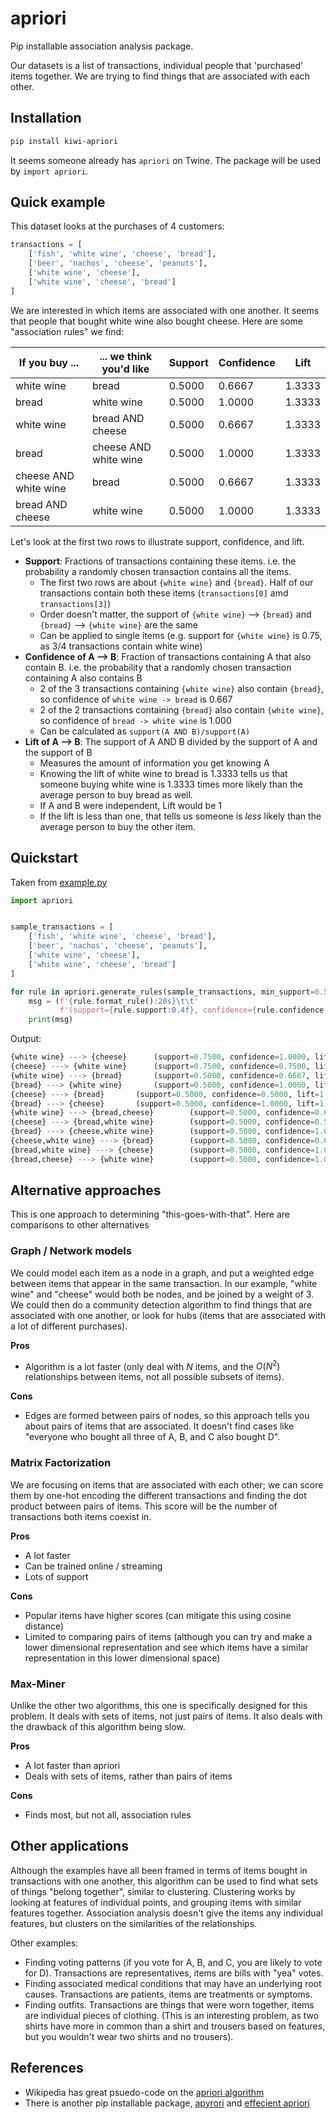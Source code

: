 # apriori

Pip installable association analysis package.

Our datasets is a list of transactions, individual people that 'purchased'
items together. We are trying to find things that are associated with each other.

## Installation

```bash
pip install kiwi-apriori
```

It seems someone already has `apriori` on Twine. The package will be used by
`import apriori`.

## Quick example 

This dataset looks at the purchases of 4 customers:
```python
transactions = [
    ['fish', 'white wine', 'cheese', 'bread'],
    ['beer', 'nachos', 'cheese', 'peanuts'],
    ['white wine', 'cheese'],
    ['white wine', 'cheese', 'bread']
]
```

We are interested in which items are associated with one another. It seems that people that
bought white wine also bought cheese. Here are some "association rules" we find:


| If you buy ... | ... we think you'd like | Support | Confidence | Lift |
| ---- | ---- | --- | ---- | ---- |
| white wine | bread | 0.5000 |  0.6667 |  1.3333 |
| bread | white wine | 0.5000 | 1.0000 | 1.3333 |
| white wine | bread AND cheese | 0.5000 | 0.6667 | 1.3333 |
| bread  | cheese AND white wine| 0.5000 | 1.0000 | 1.3333 |
| cheese AND white wine | bread | 0.5000 | 0.6667 | 1.3333 |
| bread AND cheese | white wine | 0.5000 | 1.0000 | 1.3333|

Let's look at the first two rows to illustrate support, confidence, and lift.

* __Support__: Fractions of transactions containing these items. i.e. the probability a randomly chosen transaction contains all the items.
  - The first two rows are about `{white wine}` and `{bread}`. Half of our transactions contain both these items (`transactions[0]` amd `transactions[3]`)
  - Order doesn't matter, the support of `{white wine}` --> `{bread}` and `{bread}` --> `{white wine}` are the same
  - Can be applied to single items (e.g. support for `{white wine}` is 0.75, as 3/4 transactions contain white wine)
* __Confidence of A --> B__: Fraction of transactions containing A that also contain B. i.e. the probability that a randomly chosen transaction containing A also contains B
  - 2 of the 3 transactions containing `{white wine}` also contain `{bread}`, so confidence of `white wine -> bread` is 0.667 
  - 2 of the 2 transactions containing `{bread}` also contain `{white wine}`, so confidence of `bread -> white wine` is 1.000
  - Can be calculated as `support(A AND B)/support(A)`
* __Lift of A --> B__: The support of A AND B divided by the support of A and the support of B
  - Measures the amount of information you get knowing A
  - Knowing the lift of white wine to bread is 1.3333 tells us that someone buying white wine is 1.3333 times more likely than the average person to buy bread as well. 
  - If A and B were independent, Lift would be 1
  - If the lift is less than one, that tells us someone is _less_ likely than the average person to buy the other item.
  
## Quickstart

Taken from [example.py](example.py)
```python
import apriori


sample_transactions = [
    ['fish', 'white wine', 'cheese', 'bread'],
    ['beer', 'nachos', 'cheese', 'peanuts'],
    ['white wine', 'cheese'],
    ['white wine', 'cheese', 'bread']
]

for rule in apriori.generate_rules(sample_transactions, min_support=0.5):
    msg = (f'{rule.format_rule():20s}\t\t'
           f'(support={rule.support:0.4f}, confidence={rule.confidence:0.4f}, lift={rule.lift:0.4f})')
    print(msg)
```

Output:
```python
{white wine} ---> {cheese}		(support=0.7500, confidence=1.0000, lift=1.0000)
{cheese} ---> {white wine}		(support=0.7500, confidence=0.7500, lift=1.0000)
{white wine} ---> {bread}		(support=0.5000, confidence=0.6667, lift=1.3333)
{bread} ---> {white wine}		(support=0.5000, confidence=1.0000, lift=1.3333)
{cheese} ---> {bread}		(support=0.5000, confidence=0.5000, lift=1.0000)
{bread} ---> {cheese}		(support=0.5000, confidence=1.0000, lift=1.0000)
{white wine} ---> {bread,cheese}		(support=0.5000, confidence=0.6667, lift=1.3333)
{cheese} ---> {bread,white wine}		(support=0.5000, confidence=0.5000, lift=1.0000)
{bread} ---> {cheese,white wine}		(support=0.5000, confidence=1.0000, lift=1.3333)
{cheese,white wine} ---> {bread}		(support=0.5000, confidence=0.6667, lift=1.3333)
{bread,white wine} ---> {cheese}		(support=0.5000, confidence=1.0000, lift=1.0000)
{bread,cheese} ---> {white wine}		(support=0.5000, confidence=1.0000, lift=1.3333)
```

## Alternative approaches

This is one approach to determining "this-goes-with-that". Here are comparisons to other alternatives

### Graph / Network models

We could model each item as a node in a graph, and put a weighted edge between items that appear in the same transaction.
In our example, "white wine" and "cheese" would both be nodes, and be joined by a weight of 3. We could then do a community
detection algorithm to find things that are associated with one another, or look for hubs (items that are associated with a
lot of different purchases).

**Pros**
- Algorithm is a lot faster (only deal with $N$ items, and the $O(N^2)$ relationships between items, not all possible subsets of items).

**Cons**
- Edges are formed between pairs of nodes, so this approach tells you about pairs of items that are associated.
  It doesn't find cases like "everyone who bought all three of A, B, and C also bought D".
  
### Matrix Factorization

We are focusing on items that are associated with each other; we can score them by one-hot encoding the different
transactions and finding the dot product between pairs of items. This score will be the number of transactions both
items coexist in.

**Pros**
- A lot faster
- Can be trained online / streaming
- Lots of support

**Cons**
- Popular items have higher scores (can mitigate this using cosine distance)
- Limited to comparing pairs of items (although you can try and make a lower dimensional representation and see which 
  items have a similar representation in this lower dimensional space)
  
### Max-Miner

Unlike the other two algorithms, this one is specifically designed for this problem. It deals with sets of items, not
just pairs of items. It also deals with the drawback of this algorithm being slow.

**Pros**
- A lot faster than apriori
- Deals with sets of items, rather than pairs of items

**Cons**
- Finds most, but not all, association rules

## Other applications

Although the examples have all been framed in terms of items bought in transactions with one another, this algorithm 
can be used to find what sets of things "belong together", similar to clustering. Clustering works by looking
at features of individual points, and grouping items with similar features together. Association analysis doesn't give
the items any individual features, but clusters on the similarities of the relationships.

Other examples:
- Finding voting patterns (if you vote for A, B, and C, you are likely to vote for D). Transactions are representatives, items are bills with "yea" votes.
- Finding associated medical conditions that may have an underlying root causes. Transactions are patients, items are treatments or symptoms.
- Finding outfits. Transactions are things that were worn together, items are individual pieces of clothing. (This is an interesting problem, as two shirts have more 
in common than a shirt and trousers based on features, but you wouldn't wear two shirts and no trousers).


## References

* Wikipedia has great psuedo-code on the [apriori algorithm](https://en.wikipedia.org/wiki/Apriori_algorithm)
* There is another pip installable package, [apyrori](https://github.com/ymoch/apyori/) and [effecient apriori](https://github.com/tommyod/Efficient-Apriori)
